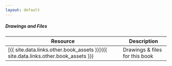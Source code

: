```yaml
---
layout: default
---
```


##### Drawings and Files

Resource | Description
---------|------------
[{{ site.data.links.other.book_assets }}]({{ site.data.links.other.book_assets }}) | Drawings & files for this book
